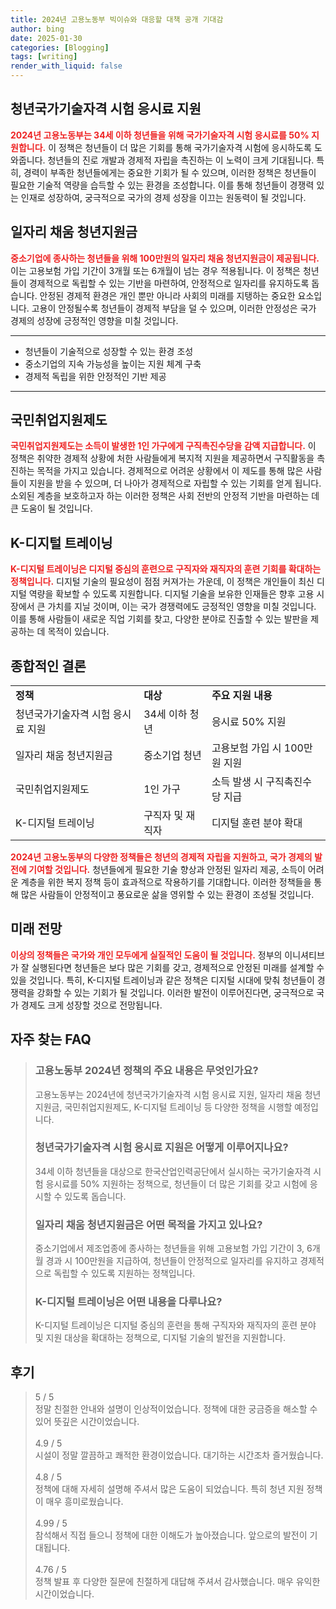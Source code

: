 ```yaml
---
title: 2024년 고용노동부 빅이슈와 대응할 대책 공개 기대감
author: bing
date: 2025-01-30
categories: [Blogging]
tags: [writing]
render_with_liquid: false
---
```



<h2 id='청년국가기술자격 시험 응시료 지원'>청년국가기술자격 시험 응시료 지원</h2>

<p><b><span style="color: #ee2323;">2024년 고용노동부는 34세 이하 청년들을 위해 국가기술자격 시험 응시료를 50% 지원합니다.</span></b> 이 정책은 청년들이 더 많은 기회를 통해 국가기술자격 시험에 응시하도록 도와줍니다. 청년들의 진로 개발과 경제적 자립을 촉진하는 이 노력이 크게 기대됩니다. 특히, 경력이 부족한 청년들에게는 중요한 기회가 될 수 있으며, 이러한 정책은 청년들이 필요한 기술적 역량을 습득할 수 있는 환경을 조성합니다. 이를 통해 청년들이 경쟁력 있는 인재로 성장하여, 궁극적으로 국가의 경제 성장을 이끄는 원동력이 될 것입니다.</p>

<h2 id='일자리 채움 청년지원금'>일자리 채움 청년지원금</h2>

<p><b><span style="color: #ee2323;">중소기업에 종사하는 청년들을 위해 100만원의 일자리 채움 청년지원금이 제공됩니다.</span></b> 이는 고용보험 가입 기간이 3개월 또는 6개월이 넘는 경우 적용됩니다. 이 정책은 청년들이 경제적으로 독립할 수 있는 기반을 마련하여, 안정적으로 일자리를 유지하도록 돕습니다. 안정된 경제적 환경은 개인 뿐만 아니라 사회의 미래를 지탱하는 중요한 요소입니다. 고용이 안정될수록 청년들이 경제적 부담을 덜 수 있으며, 이러한 안정성은 국가 경제의 성장에 긍정적인 영향을 미칠 것입니다.</p>

<hr />

<ul>
    <li>청년들이 기술적으로 성장할 수 있는 환경 조성</li>
    <li>중소기업의 지속 가능성을 높이는 지원 체계 구축</li>
    <li>경제적 독립을 위한 안정적인 기반 제공</li>
</ul>

<hr />

<h2 id='국민취업지원제도'>국민취업지원제도</h2>

<p><b><span style="color: #ee2323;">국민취업지원제도는 소득이 발생한 1인 가구에게 구직촉진수당을 감액 지급합니다.</span></b> 이 정책은 취약한 경제적 상황에 처한 사람들에게 복지적 지원을 제공하면서 구직활동을 촉진하는 목적을 가지고 있습니다. 경제적으로 어려운 상황에서 이 제도를 통해 많은 사람들이 지원을 받을 수 있으며, 더 나아가 경제적으로 자립할 수 있는 기회를 얻게 됩니다. 소외된 계층을 보호하고자 하는 이러한 정책은 사회 전반의 안정적 기반을 마련하는 데 큰 도움이 될 것입니다.</p>

<h2 id='K-디지털 트레이닝'>K-디지털 트레이닝</h2>

<p><b><span style="color: #ee2323;">K-디지털 트레이닝은 디지털 중심의 훈련으로 구직자와 재직자의 훈련 기회를 확대하는 정책입니다.</span></b> 디지털 기술의 필요성이 점점 커져가는 가운데, 이 정책은 개인들이 최신 디지털 역량을 확보할 수 있도록 지원합니다. 디지털 기술을 보유한 인재들은 향후 고용 시장에서 큰 가치를 지닐 것이며, 이는 국가 경쟁력에도 긍정적인 영향을 미칠 것입니다. 이를 통해 사람들이 새로운 직업 기회를 찾고, 다양한 분야로 진출할 수 있는 발판을 제공하는 데 목적이 있습니다.</p>

<h2 id='종합적인 결론'>종합적인 결론</h2>

<table>
    <tr>
        <td><b>정책</b></td>
        <td><b>대상</b></td>
        <td><b>주요 지원 내용</b></td>
    </tr>
    <tr>
        <td>청년국가기술자격 시험 응시료 지원</td>
        <td>34세 이하 청년</td>
        <td>응시료 50% 지원</td>
    </tr>
    <tr>
        <td>일자리 채움 청년지원금</td>
        <td>중소기업 청년</td>
        <td>고용보험 가입 시 100만원 지원</td>
    </tr>
    <tr>
        <td>국민취업지원제도</td>
        <td>1인 가구</td>
        <td>소득 발생 시 구직촉진수당 지급</td>
    </tr>
    <tr>
        <td>K-디지털 트레이닝</td>
        <td>구직자 및 재직자</td>
        <td>디지털 훈련 분야 확대</td>
    </tr>
</table>

<p><b><span style="color: #ee2323;">2024년 고용노동부의 다양한 정책들은 청년의 경제적 자립을 지원하고, 국가 경제의 발전에 기여할 것입니다.</span></b> 청년들에게 필요한 기술 향상과 안정된 일자리 제공, 소득이 어려운 계층을 위한 복지 정책 등이 효과적으로 작용하기를 기대합니다. 이러한 정책들을 통해 많은 사람들이 안정적이고 풍요로운 삶을 영위할 수 있는 환경이 조성될 것입니다.</p>

<h2 id='미래 전망'>미래 전망</h2>

<p><b><span style="color: #ee2323;">이상의 정책들은 국가와 개인 모두에게 실질적인 도움이 될 것입니다.</span></b> 정부의 이니셔티브가 잘 실행된다면 청년들은 보다 많은 기회를 갖고, 경제적으로 안정된 미래를 설계할 수 있을 것입니다. 특히, K-디지털 트레이닝과 같은 정책은 디지털 시대에 맞춰 청년들이 경쟁력을 강화할 수 있는 기회가 될 것입니다. 이러한 발전이 이루어진다면, 궁극적으로 국가 경제도 크게 성장할 것으로 전망됩니다.</p>


<h2 id='자주_찾는_FAQ'>자주 찾는 FAQ</h2>
<div itemscope="" itemtype="https://schema.org/FAQPage"> 
<blockquote> 
<div itemscope="" itemprop="mainEntity" itemtype="https://schema.org/Question"> 
<h3 itemprop="name">고용노동부 2024년 정책의 주요 내용은 무엇인가요?</h3> 
<div itemscope="" itemprop="acceptedAnswer" itemtype="https://schema.org/Answer"> 
<span itemprop="text"> 
<p>고용노동부는 2024년에 청년국가기술자격 시험 응시료 지원, 일자리 채움 청년지원금, 국민취업지원제도, K-디지털 트레이닝 등 다양한 정책을 시행할 예정입니다.</p> 
</span> 
</div> 
</div> 
<div itemscope="" itemprop="mainEntity" itemtype="https://schema.org/Question"> 
<h3 itemprop="name">청년국가기술자격 시험 응시료 지원은 어떻게 이루어지나요?</h3> 
<div itemscope="" itemprop="acceptedAnswer" itemtype="https://schema.org/Answer"> 
<span itemprop="text"> 
<p>34세 이하 청년들을 대상으로 한국산업인력공단에서 실시하는 국가기술자격 시험 응시료를 50% 지원하는 정책으로, 청년들이 더 많은 기회를 갖고 시험에 응시할 수 있도록 돕습니다.</p> 
</span> 
</div> 
</div> 
<div itemscope="" itemprop="mainEntity" itemtype="https://schema.org/Question"> 
<h3 itemprop="name">일자리 채움 청년지원금은 어떤 목적을 가지고 있나요?</h3> 
<div itemscope="" itemprop="acceptedAnswer" itemtype="https://schema.org/Answer"> 
<span itemprop="text"> 
<p>중소기업에서 제조업종에 종사하는 청년들을 위해 고용보험 가입 기간이 3, 6개월 경과 시 100만원을 지급하여, 청년들이 안정적으로 일자리를 유지하고 경제적으로 독립할 수 있도록 지원하는 정책입니다.</p> 
</span> 
</div> 
</div> 
<div itemscope="" itemprop="mainEntity" itemtype="https://schema.org/Question"> 
<h3 itemprop="name">K-디지털 트레이닝은 어떤 내용을 다루나요?</h3> 
<div itemscope="" itemprop="acceptedAnswer" itemtype="https://schema.org/Answer"> 
<span itemprop="text"> 
<p>K-디지털 트레이닝은 디지털 중심의 훈련을 통해 구직자와 재직자의 훈련 분야 및 지원 대상을 확대하는 정책으로, 디지털 기술의 발전을 지원합니다.</p> 
</span> 
</div> 
</div> 
</blockquote> 
</div>
<h2 id='후기'>후기</h2>
<div itemscope itemtype="https://schema.org/Product">
  <blockquote>
  <div itemprop="review" itemscope itemtype="https://schema.org/Review">
      <div itemprop="reviewRating" itemscope itemtype="https://schema.org/Rating"> <span itemprop="ratingValue">5</span> / <span itemprop="bestRating">5</span> </div>
      <span itemprop="reviewBody">정말 친절한 안내와 설명이 인상적이었습니다. 정책에 대한 궁금증을 해소할 수 있어 뜻깊은 시간이었습니다.</span>
  </div>
  <br>
  <div itemprop="review" itemscope itemtype="https://schema.org/Review">
      <div itemprop="reviewRating" itemscope itemtype="https://schema.org/Rating"> <span itemprop="ratingValue">4.9</span> / <span itemprop="bestRating">5</span> </div>
      <span itemprop="reviewBody">시설이 정말 깔끔하고 쾌적한 환경이었습니다. 대기하는 시간조차 즐거웠습니다.</span>
  </div>
  <br>
  <div itemprop="review" itemscope itemtype="https://schema.org/Review">
      <div itemprop="reviewRating" itemscope itemtype="https://schema.org/Rating"> <span itemprop="ratingValue">4.8</span> / <span itemprop="bestRating">5</span> </div>
      <span itemprop="reviewBody">정책에 대해 자세히 설명해 주셔서 많은 도움이 되었습니다. 특히 청년 지원 정책이 매우 흥미로웠습니다.</span>
  </div>
  <br>
  <div itemprop="review" itemscope itemtype="https://schema.org/Review">
      <div itemprop="reviewRating" itemscope itemtype="https://schema.org/Rating"> <span itemprop="ratingValue">4.99</span> / <span itemprop="bestRating">5</span> </div>
      <span itemprop="reviewBody">참석해서 직접 들으니 정책에 대한 이해도가 높아졌습니다. 앞으로의 발전이 기대됩니다.</span>
  </div>
  <br>
  <div itemprop="review" itemscope itemtype="https://schema.org/Review">
      <div itemprop="reviewRating" itemscope itemtype="https://schema.org/Rating"> <span itemprop="ratingValue">4.76</span> / <span itemprop="bestRating">5</span> </div>
      <span itemprop="reviewBody">정책 발표 후 다양한 질문에 친절하게 대답해 주셔서 감사했습니다. 매우 유익한 시간이었습니다.</span>
  </div>
  </blockquote>
</div>
